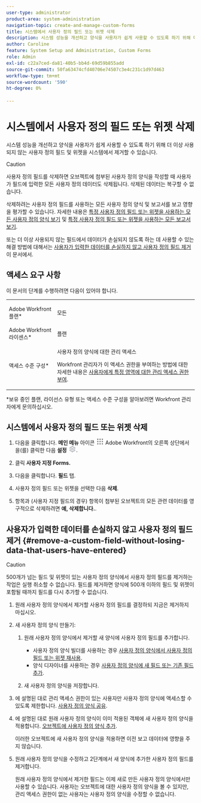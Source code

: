 ```yaml
---
user-type: administrator
product-area: system-administration
navigation-topic: create-and-manage-custom-forms
title: 시스템에서 사용자 정의 필드 또는 위젯 삭제
description: 시스템 성능을 개선하고 양식을 사용자가 쉽게 사용할 수 있도록 하기 위해 더 이상 사용되지 않는 사용자 정의 필드 및 위젯을 시스템에서 제거할 수 있습니다.
author: Caroline
feature: System Setup and Administration, Custom Forms
role: Admin
exl-id: c22a7ced-da81-40b5-bb4d-69d59b855add
source-git-commit: 50fa63474cfd40706e74507c3e4c231c1d97d463
workflow-type: tm+mt
source-wordcount: '590'
ht-degree: 0%

---
```


# 시스템에서 사용자 정의 필드 또는 위젯 삭제

시스템 성능을 개선하고 양식을 사용자가 쉽게 사용할 수 있도록 하기 위해 더 이상 사용되지 않는 사용자 정의 필드 및 위젯을 시스템에서 제거할 수 있습니다.

>[!CAUTION]
>
>사용자 정의 필드를 삭제하면 오브젝트에 첨부된 사용자 정의 양식을 작성할 때 사용자가 필드에 입력한 모든 사용자 정의 데이터도 삭제됩니다. 삭제된 데이터는 복구할 수 없습니다.
>
>삭제하려는 사용자 정의 필드를 사용하는 모든 사용자 정의 양식 및 보고서를 보고 영향을 평가할 수 있습니다. 자세한 내용은 [특정 사용자 정의 필드 또는 위젯을 사용하는 모든 사용자 정의 양식 보기](../../../administration-and-setup/customize-workfront/create-manage-custom-forms/view-all-custom-forms-that-use-a-particular-custom-field.md) 및 [특정 사용자 정의 필드 또는 위젯을 사용하는 모든 보고서 보기](../../../administration-and-setup/customize-workfront/create-manage-custom-forms/view-all-reports-that-use-a-particular-custom-field.md).
>
>또는 더 이상 사용되지 않는 필드에서 데이터가 손실되지 않도록 하는 데 사용할 수 있는 해결 방법에 대해서는 [사용자가 입력한 데이터를 손실하지 않고 사용자 정의 필드 제거](#remove-a-custom-field-without-losing-data-that-users-have-entered) 이 문서에서.

## 액세스 요구 사항

이 문서의 단계를 수행하려면 다음이 있어야 합니다.

<table style="table-layout:auto"> 
 <col> 
 <col> 
 <tbody> 
  <tr data-mc-conditions=""> 
   <td role="rowheader"> <p>Adobe Workfront 플랜*</p> </td> 
   <td>모든</td> 
  </tr> 
  <tr> 
   <td role="rowheader">Adobe Workfront 라이센스*</td> 
   <td>플랜</td> 
  </tr> 
  <tr data-mc-conditions=""> 
   <td role="rowheader">액세스 수준 구성*</td> 
   <td> <p>사용자 정의 양식에 대한 관리 액세스</p> <p>Workfront 관리자가 이 액세스 권한을 부여하는 방법에 대한 자세한 내용은 <a href="../../../administration-and-setup/add-users/configure-and-grant-access/grant-users-admin-access-certain-areas.md" class="MCXref xref">사용자에게 특정 영역에 대한 관리 액세스 권한 부여</a>.</p> </td> 
  </tr> 
 </tbody> 
</table>

&#42;보유 중인 플랜, 라이선스 유형 또는 액세스 수준 구성을 알아보려면 Workfront 관리자에게 문의하십시오.

## 시스템에서 사용자 정의 필드 또는 위젯 삭제

1. 다음을 클릭합니다. **메인 메뉴** 아이콘 ![](assets/main-menu-icon.png) Adobe Workfront의 오른쪽 상단에서 을(를) 클릭한 다음 **설정** ![](assets/gear-icon-settings.png).

1. 클릭 **사용자 지정 Forms.**
1. 다음을 클릭합니다. **필드** 탭.
1. 사용자 정의 필드 또는 위젯을 선택한 다음 **삭제**.
1. 항목과 (사용자 지정 필드의 경우) 항목이 첨부된 오브젝트의 모든 관련 데이터를 영구적으로 삭제하려면 **예, 삭제합니다.**.

## 사용자가 입력한 데이터를 손실하지 않고 사용자 정의 필드 제거 {#remove-a-custom-field-without-losing-data-that-users-have-entered}

>[!CAUTION]
>
>500개가 넘는 필드 및 위젯이 있는 사용자 정의 양식에서 사용자 정의 필드를 제거하는 작업은 실행 취소할 수 없습니다. 필드를 제거하면 양식에 500개 이하의 필드 및 위젯이 포함될 때까지 필드를 다시 추가할 수 없습니다.

1. 원래 사용자 정의 양식에서 제거할 사용자 정의 필드를 결정하되 지금은 제거하지 마십시오.
1. 새 사용자 정의 양식 만들기:

   1. 원래 사용자 정의 양식에서 제거할 새 양식에 사용자 정의 필드를 추가합니다.

      * 사용자 정의 양식 빌더를 사용하는 경우 [사용자 정의 양식에서 사용자 정의 필드 또는 위젯 재사용](../../../administration-and-setup/customize-workfront/create-manage-custom-forms/reuse-an-existing-field.md).
      * 양식 디자이너를 사용하는 경우 [사용자 정의 양식에 새 필드 또는 기존 필드 추가](/help/quicksilver/administration-and-setup/customize-workfront/create-manage-custom-forms/form-designer/design-a-form/design-a-form.md#add-new-or-existing-fields-to-your-custom-form).

   1. 새 사용자 정의 양식을 저장합니다.

1. 에 설명된 대로 관리 액세스 권한이 있는 사용자만 사용자 정의 양식에 액세스할 수 있도록 제한합니다. [사용자 정의 양식 공유](../../../administration-and-setup/customize-workfront/create-manage-custom-forms/share-access-to-a-custom-form.md).
1. 에 설명된 대로 원래 사용자 정의 양식이 이미 적용된 객체에 새 사용자 정의 양식을 적용합니다. [오브젝트에 사용자 정의 양식 추가](../../../workfront-basics/work-with-custom-forms/add-a-custom-form-to-an-object.md).

   이러한 오브젝트에 새 사용자 정의 양식을 적용하면 이전 보고 데이터에 영향을 주지 않습니다.

1. 원래 사용자 정의 양식을 수정하고 2단계에서 새 양식에 추가한 사용자 정의 필드를 제거합니다.

   원래 사용자 정의 양식에서 제거한 필드는 이제 새로 만든 사용자 정의 양식에서만 사용할 수 있습니다. 사용자는 오브젝트에 대한 사용자 정의 양식을 볼 수 있지만, 관리 액세스 권한이 없는 사용자는 사용자 정의 양식을 수정할 수 없습니다.
